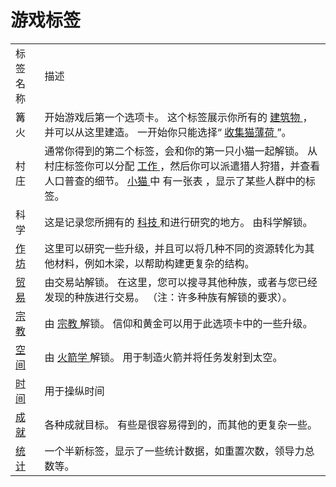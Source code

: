 # 游戏标签
<table class="wikitable">
	<tbody>
		<tr>
			<td>
						标签名称
			</td>
			<td>
						描述
			</td>
		</tr>
		<tr>
			<td>
						篝火
			</td>
			<td>
						开始游戏后第一个选项卡。
						这个标签展示你所有的
				<a href="?file=001-猫咪百科/01-建筑物/01-食物生产">
							建筑物
				</a>
						，并可以从这里建造。
						一开始你只能选择“
				<a href="?file=003-资源大全/01-猫薄荷">
							收集猫薄荷
				</a>
						”。
			</td>
		</tr>
		<tr>
			<td>
						村庄
			</td>
			<td>
						通常你得到的第二个标签，会和你的第一只小猫一起解锁。
						从村庄标签你可以分配
				<a href="?file=001-猫咪百科/02-村庄">
							工作
				</a>
						，然后你可以派遣猎人狩猎，并查看人口普查的细节。
				<a href="?file=003-资源大全/18-小猫">
							小猫
				</a>
						中
						有一张表
						，显示了某些人群中的标签。
			</td>
		</tr>
		<tr>
			<td>
						科学
			</td>
			<td>
						这是记录您所拥有的
				<a href="#Technologies">
							科技
				</a>
						和进行研究的地方。
						由科学解锁。
			</td>
		</tr>
		<tr>
			<td>
				<a href="#workshop">
							作坊
				</a>
			</td>
			<td>
						这里可以研究一些升级，并且可以将几种不同的资源转化为其他材料，例如木梁，以帮助构建更复杂的结构。
			</td>
		</tr>
		<tr>
			<td>
				<a href="?file=001-猫咪百科/05-贸易">
							贸易
				</a>
			</td>
			<td>
						由交易站解锁。
						在这里，您可以搜寻其他种族，或者与您已经发现的种族进行交易。
						（注：许多种族有解锁的要求）。
			</td>
		</tr>
		<tr>
			<td>
				<a href="#Religion">
							宗教
				</a>
			</td>
			<td>
						由
				<a href="?file=001-猫咪百科/03-科技/01-科技#宗教">
							宗教
				</a>
						解锁。
						信仰和黄金可以用于此选项卡中的一些升级。
			</td>
		</tr>
		<tr>
			<td>
				<a href="#Space">
							空间
				</a>
			</td>
			<td>
						由
				<a href="?file=001-猫咪百科/03-科技/01-科技#火箭学">
							火箭学
				</a>解锁。
						用于制造火箭并将任务发射到太空。
			</td>
		</tr>
		<tr>
			<td>
				<a href="#Time">
							时间
				</a>
			</td>
			<td>
						用于操纵时间
			</td>
		</tr>
		<tr>
			<td>
				<a href="#Achievements">
							成就
				</a>
			</td>
			<td>
						各种成就目标。
						有些是很容易得到的，而其他的更复杂一些。
			</td>
		</tr>
		<tr>
			<td>
				<a href="#Stats">
							统计
				</a>
			</td>
			<td>
						一个半新标签，显示了一些统计数据，如重置次数，领导力总数等。
			</td>
		</tr>
	</tbody>
</table>
